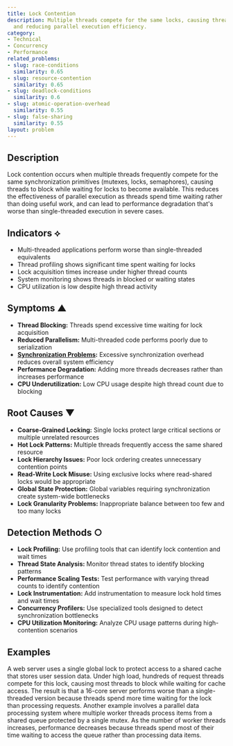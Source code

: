 ```yaml
---
title: Lock Contention
description: Multiple threads compete for the same locks, causing threads to block
  and reducing parallel execution efficiency.
category:
- Technical
- Concurrency
- Performance
related_problems:
- slug: race-conditions
  similarity: 0.65
- slug: resource-contention
  similarity: 0.65
- slug: deadlock-conditions
  similarity: 0.6
- slug: atomic-operation-overhead
  similarity: 0.55
- slug: false-sharing
  similarity: 0.55
layout: problem
---
```


## Description

Lock contention occurs when multiple threads frequently compete for the same synchronization primitives (mutexes, locks, semaphores), causing threads to block while waiting for locks to become available. This reduces the effectiveness of parallel execution as threads spend time waiting rather than doing useful work, and can lead to performance degradation that's worse than single-threaded execution in severe cases.

## Indicators ⟡

- Multi-threaded applications perform worse than single-threaded equivalents
- Thread profiling shows significant time spent waiting for locks
- Lock acquisition times increase under higher thread counts
- System monitoring shows threads in blocked or waiting states
- CPU utilization is low despite high thread activity

## Symptoms ▲

- **Thread Blocking:** Threads spend excessive time waiting for lock acquisition
- **Reduced Parallelism:** Multi-threaded code performs poorly due to serialization
- **[Synchronization Problems](synchronization-problems.md):** Excessive synchronization overhead reduces overall system efficiency
- **Performance Degradation:** Adding more threads decreases rather than increases performance
- **CPU Underutilization:** Low CPU usage despite high thread count due to blocking

## Root Causes ▼

- **Coarse-Grained Locking:** Single locks protect large critical sections or multiple unrelated resources
- **Hot Lock Patterns:** Multiple threads frequently access the same shared resource
- **Lock Hierarchy Issues:** Poor lock ordering creates unnecessary contention points
- **Read-Write Lock Misuse:** Using exclusive locks where read-shared locks would be appropriate
- **Global State Protection:** Global variables requiring synchronization create system-wide bottlenecks
- **Lock Granularity Problems:** Inappropriate balance between too few and too many locks

## Detection Methods ○

- **Lock Profiling:** Use profiling tools that can identify lock contention and wait times
- **Thread State Analysis:** Monitor thread states to identify blocking patterns
- **Performance Scaling Tests:** Test performance with varying thread counts to identify contention
- **Lock Instrumentation:** Add instrumentation to measure lock hold times and wait times
- **Concurrency Profilers:** Use specialized tools designed to detect synchronization bottlenecks
- **CPU Utilization Monitoring:** Analyze CPU usage patterns during high-contention scenarios

## Examples

A web server uses a single global lock to protect access to a shared cache that stores user session data. Under high load, hundreds of request threads compete for this lock, causing most threads to block while waiting for cache access. The result is that a 16-core server performs worse than a single-threaded version because threads spend more time waiting for the lock than processing requests. Another example involves a parallel data processing system where multiple worker threads process items from a shared queue protected by a single mutex. As the number of worker threads increases, performance decreases because threads spend most of their time waiting to access the queue rather than processing data items.